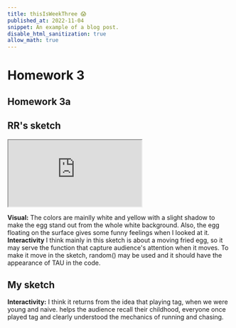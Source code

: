 ```yaml
---
title: thisIsWeekThree 😱
published_at: 2022-11-04
snippet: An example of a blog post.
disable_html_sanitization: true
allow_math: true
---
```


# Homework 3

## Homework 3a

## RR's sketch

<iframe id="flying_frying" src="https://www.flyingfrying.com/"></iframe>

<script type="module">

    const iframe  = document.getElementById (`flying_frying`)
    iframe.width  = iframe.parentNode.scrollWidth
    iframe.height = iframe.width * 9 / 16 + 42

</script>

**Visual:**
The colors are mainlly white and yellow with a slight shadow to make the egg stand out from the whole white background.
Also, the egg floating on the surface gives some funny feelings when I looked at it.
**Interactivity**
I think mainly in this sketch is about a moving fried egg, so it may serve the function that capture audience's attention when it moves. To make it move in the sketch, random() may be used and it should have the appearance of TAU in the code.

## My sketch

**Interactivity:**
I think it returns from the idea that playing tag, when we were young and naive. helps the audience recall their childhood, everyone once played tag and clearly understood the mechanics of running and chasing.
